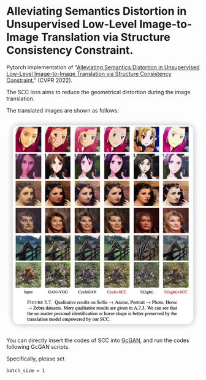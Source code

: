 # Alleviating Semantics Distortion in Unsupervised Low-Level Image-to-Image Translation via Structure Consistency Constraint. 

Pytorch implementation of "[Alleviating Semantics Distortion in Unsupervised Low-Level Image-to-Image Translation via Structure Consistency Constraint.](https://openaccess.thecvf.com/content/CVPR2022/papers/Guo_Alleviating_Semantics_Distortion_in_Unsupervised_Low-Level_Image-to-Image_Translation_via_Structure_CVPR_2022_paper.pdf)" (CVPR 2022).

The SCC loss aims to reduce the geometrical distortion during the image translation.

The translated images are shown as follows:

![](https://github.com/CR-Gjx/SCC/blob/main/figures/scc.jpg)
 

You can directly insert the codes of SCC into [GcGAN](https://github.com/hufu6371/GcGAN/tree/master/models), and run the codes following GcGAN scripts.

Specifically, please set  
```
batch_size = 1
```
